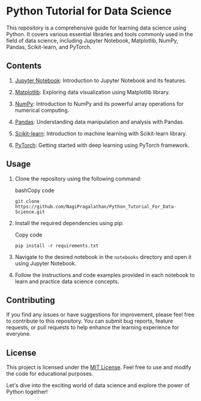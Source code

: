 # Python Tutorial for Data Science

This repository is a comprehensive guide for learning data science using Python. It covers various essential libraries and tools commonly used in the field of data science, including Jupyter Notebook, Matplotlib, NumPy, Pandas, Scikit-learn, and PyTorch.

## Contents

1. [Jupyter Notebook](https://chat.openai.com/notebooks/jupyter_notebook.ipynb): Introduction to Jupyter Notebook and its features.
    
2. [Matplotlib](https://chat.openai.com/notebooks/matplotlib.ipynb): Exploring data visualization using Matplotlib library.
    
3. [NumPy](https://chat.openai.com/notebooks/numpy.ipynb): Introduction to NumPy and its powerful array operations for numerical computing.
    
4. [Pandas](https://chat.openai.com/notebooks/pandas.ipynb): Understanding data manipulation and analysis with Pandas.
    
5. [Scikit-learn](https://chat.openai.com/notebooks/scikit_learn.ipynb): Introduction to machine learning with Scikit-learn library.
    
6. [PyTorch](https://chat.openai.com/notebooks/pytorch.ipynb): Getting started with deep learning using PyTorch framework.
    

## Usage

1. Clone the repository using the following command:
    
    bashCopy code
    
    `git clone https://github.com/NagiPragalathan/Python_Tutorial_For_Data-Science.git` 
    
2. Install the required dependencies using pip:
    
    Copy code
    
    `pip install -r requirements.txt` 
    
3. Navigate to the desired notebook in the `notebooks` directory and open it using Jupyter Notebook.
    
4. Follow the instructions and code examples provided in each notebook to learn and practice data science concepts.
    

## Contributing

If you find any issues or have suggestions for improvement, please feel free to contribute to this repository. You can submit bug reports, feature requests, or pull requests to help enhance the learning experience for everyone.

## License

This project is licensed under the [MIT License](https://chat.openai.com/LICENSE). Feel free to use and modify the code for educational purposes.

Let's dive into the exciting world of data science and explore the power of Python together!
